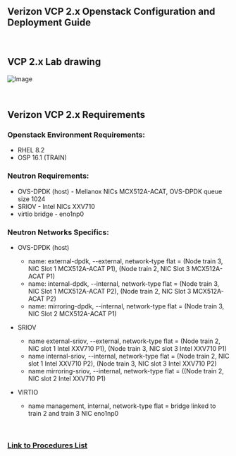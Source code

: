 ## Verizon VCP 2.x Openstack Configuration and Deployment Guide  

<br/> 

## VCP 2.x Lab drawing

![Image](https://github.com/grmarxer/Openstack/blob/master/VCP_2.x_Build_Instructions/illustrations/vcp2-x-lab-drawing.png)  

<br/> 

## Verizon VCP 2.x Requirements

### Openstack Environment Requirements:  
- RHEL 8.2   
- OSP 16.1 (TRAIN)  

### Neutron Requirements:  
- OVS-DPDK (host) - Mellanox NICs MCX512A-ACAT, OVS-DPDK queue size 1024  
- SRIOV - Intel NICs XXV710  
- virtio bridge - eno1np0  

### Neutron Networks Specifics:   

- OVS-DPDK (host)
    - name: external-dpdk, --external, network-type flat = (Node train 3, NIC Slot 1 MCX512A-ACAT P1), (Node train 2, NIC Slot 3 MCX512A-ACAT P1)  
    - name: internal-dpdk, --internal, network-type flat = (Node train 3, NIC Slot 1 MCX512A-ACAT P2), (Node train 2, NIC Slot 3 MCX512A-ACAT P2)  
    - name: mirroring-dpdk, --internal, network-type flat = (Node train 3, NIC Slot 2 MCX512A-ACAT P1)  

- SRIOV  
    - name external-sriov, --external, network-type flat = (Node train 2, NIC slot 1 Intel XXV710 P1), (Node train 3, NIC slot 3 Intel XXV710 P1)  
    - name internal-sriov, --internal, network-type flat = (Node train 2, NIC slot 1 Intel XXV710 P2), (Node train 3, NIC slot 3 Intel XXV710 P2)  
    - name mirroring-sriov, --internal, network-type flat = ((Node train 2, NIC slot 2 Intel XXV710 P1)

- VIRTIO  
    - name management, internal, network-type flat = bridge linked to train 2 and train 3 NIC eno1np0

<br/> 

### [Link to Procedures List](https://github.com/grmarxer/Openstack/tree/master/VCP_2.x_Build_Instructions/procedures)

